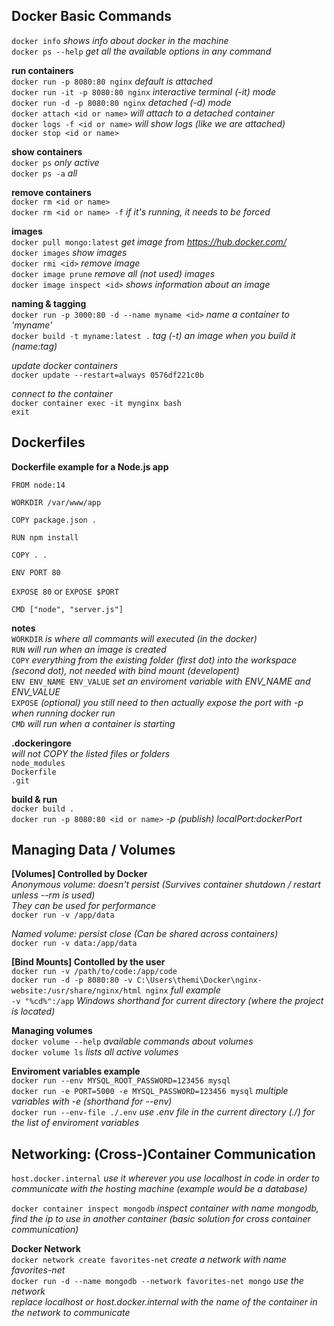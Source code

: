 ## Docker Basic Commands

`docker info` _shows info about docker in the machine_   
`docker ps --help` _get all the available options in any command_  

__run containers__  
`docker run -p 8080:80 nginx` _default is attached_   
`docker run -it -p 8080:80 nginx` _interactive terminal (-it) mode_  
`docker run -d -p 8080:80 nginx` _detached (-d) mode_  
`docker attach <id or name>` _will attach to a detached container_  
`docker logs -f <id or name>` _will show logs (like we are attached)_  
`docker stop <id or name>`  

__show containers__  
`docker ps` _only active_  
`docker ps -a` _all_  

__remove containers__  
`docker rm <id or name>`   
`docker rm <id or name> -f` _if it's running, it needs to be forced_

__images__  
`docker pull mongo:latest` _get image from https://hub.docker.com/_  
`docker images` _show images_  
`docker rmi <id>` _remove image_  
`docker image prune` _remove all (not used) images_  
`docker image inspect <id>` _shows information about an image_  

__naming & tagging__  
`docker run -p 3000:80 -d --name myname <id>`  _name a container to 'myname'_  
`docker build -t myname:latest .` _tag (-t) an image when you build it (name:tag)_  

_update docker containers_  
`docker update --restart=always 0576df221c0b`

_connect to the container_  
`docker container exec -it mynginx bash`  
`exit`



## Dockerfiles

__Dockerfile example for a Node.js app__

`FROM node:14`

`WORKDIR /var/www/app`

`COPY package.json .`

`RUN npm install`

`COPY . .`

`ENV PORT 80`

`EXPOSE 80` or `EXPOSE $PORT`

`CMD ["node", "server.js"]`

__notes__  
`WORKDIR` _is where all commants will executed (in the docker)_  
`RUN` _will run when an image is created_  
`COPY` _everything from the existing folder (first dot) into the workspace (second dot), not needed with bind mount (developent)_  
`ENV ENV_NAME ENV_VALUE` _set an enviroment variable with ENV_NAME and ENV_VALUE_  
`EXPOSE` _(optional) you still need to then actually expose the port with -p when running docker run_  
`CMD` _will run when a container is starting_  

__.dockeringore__  
_will not COPY the listed files or folders_  
`node_modules`  
`Dockerfile`  
`.git`  

__build & run__  
`docker build .`  
`docker run -p 8080:80 <id or name>` _-p (publish) localPort:dockerPort_

## Managing Data / Volumes

__[Volumes] Controlled by Docker__  
_Anonymous volume: doesn't persist (Survives container shutdown / restart unless --rm is used)_  
_They can be used for performance_   
`docker run -v /app/data`

_Named volume: persist close (Can be shared across containers)_  
`docker run -v data:/app/data` 

__[Bind Mounts] Contolled by the user__  
`docker run -v /path/to/code:/app/code`  
`docker run -d -p 8080:80 -v C:\Users\themi\Docker\nginx-website:/usr/share/nginx/html nginx` _full example_    
`-v "%cd%":/app` _Windows shorthand for current directory (where the project is located)_  

__Managing volumes__  
`docker volume --help` _available commands about volumes_  
`docker volume ls` _lists all active volumes_  

__Enviroment variables example__  
`docker run --env MYSQL_ROOT_PASSWORD=123456 mysql`  
`docker run -e PORT=5000 -e MYSQL_PASSWORD=123456 mysql` _multiple variables with -e (shorthand for --env)_  
`docker run --env-file ./.env` _use .env file in the current directory (./) for the list of enviroment variables_

## Networking: (Cross-)Container Communication

`host.docker.internal` _use it wherever you use localhost in code in order to communicate with the hosting machine (example would be a database)_  

`docker container inspect mongodb` _inspect container with name mongodb, find the ip to use in another container (basic solution for cross container communication)_  

__Docker Network__  
`docker network create favorites-net` _create a network with name favorites-net_  
`docker run -d --name mongodb --network favorites-net mongo` _use the network_  
_replace localhost or host.docker.internal with the name of the container in the network to communicate_  



